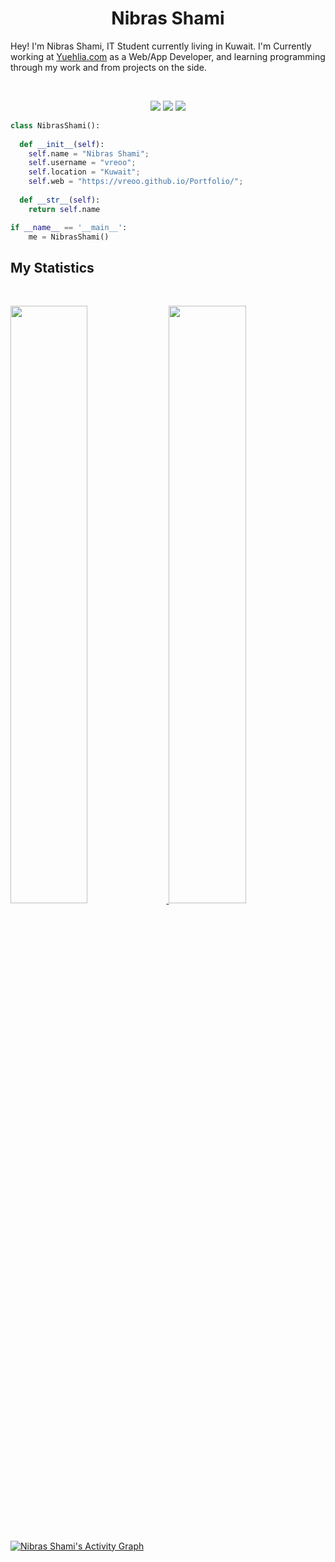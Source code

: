 <h1 align="center">
  <b>Nibras Shami</b>
</h1>

Hey! I'm Nibras Shami, IT Student currently living in Kuwait. I'm Currently working at 
<a href="https://yuehlia.com/">Yuehlia.com</a> as a Web/App Developer,
and learning programming through my work and from projects  on the side.

<br>

<p>
<div align="center">
  <img src="https://img.shields.io/badge/-HTML-c58545?style=for-the-badge&logo=html5&logoColor=c58545&labelColor=282828">
  <img src="https://img.shields.io/badge/-CSS-d1a01f?style=for-the-badge&logo=css3&logoColor=d1a01f&labelColor=282828">
  <img src="https://img.shields.io/badge/-Python-98b982?style=for-the-badge&logo=python&logoColor=98b982&labelColor=282828">
</div>
</p>

```python
class NibrasShami():
    
  def __init__(self):
    self.name = "Nibras Shami";
    self.username = "vreoo";
    self.location = "Kuwait";
    self.web = "https://vreoo.github.io/Portfolio/";
  
  def __str__(self):
    return self.name

if __name__ == '__main__':
    me = NibrasShami()
```

<!-- <div align="center">
  <a href="https://open.spotify.com/user/6s6pbtefezpookh8gwnkko15v">
    <img src="https://readme-spotify-tingz.vercel.app/api/now-playing">
  </a>
</div> -->


<!-- <div align="center">
  <a href="https://open.spotify.com/user/6s6pbtefezpookh8gwnkko15v">
    <img src="https://spotify-readme-theta-virid.vercel.app/api?scan=true&theme=dark" width="240px">
  </a>
</div> -->


## My Statistics

<br/>
<p align="left">
  <a href="https://vreoo.github.io/Portfolio/">
  <img width="49.5%" src="https://github-readme-stats.vercel.app/api?username=vreoo&show_icons=true&theme=gruvbox&hide_border=true" />
    <img width="49.5%" src="https://github-readme-streak-stats.herokuapp.com/?user=vreoo&theme=gruvbox&hide_border=true" />
  </a>
</p>
<br>

[![Nibras Shami's Activity Graph](https://activity-graph.herokuapp.com/graph?username=vreoo&custom_title=Nibras%20Shami's%20Contribution%20Graph&theme=gruvbox&bg_color=282828&hide_border=true&line=d1a01f&point=c58545)](https://vreoo.github.io/Portfolio/)

